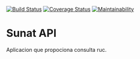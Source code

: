 [![Build Status](https://travis-ci.org/carlosthe19916/repeid.svg?branch=master)](https://travis-ci.org/carlosthe19916/repeid)
[![Coverage Status](https://coveralls.io/repos/github/carlosthe19916/repeid/badge.svg?branch=master)](https://coveralls.io/github/carlosthe19916/repeid?branch=master)
[![Maintainability](https://sonarcloud.io/api/project_badges/measure?project=repeid&metric=alert_status)](https://sonarcloud.io/dashboard?id=repeid)

# Sunat API
Aplicacion que propociona consulta ruc.


